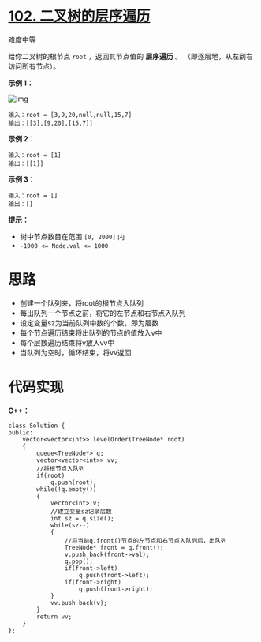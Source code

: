# [102. 二叉树的层序遍历](https://leetcode.cn/problems/binary-tree-level-order-traversal/)

难度中等



给你二叉树的根节点 `root` ，返回其节点值的 **层序遍历** 。 （即逐层地，从左到右访问所有节点）。

 

**示例 1：**

![img](https://angela-typora.oss-cn-guangzhou.aliyuncs.com/typora/tree1.jpg)

```
输入：root = [3,9,20,null,null,15,7]
输出：[[3],[9,20],[15,7]]
```

**示例 2：**

```
输入：root = [1]
输出：[[1]]
```

**示例 3：**

```
输入：root = []
输出：[]
```

 

**提示：**

- 树中节点数目在范围 `[0, 2000]` 内
- `-1000 <= Node.val <= 1000`



# 思路

- 创建一个队列来，将root的根节点入队列
- 每出队列一个节点之前，将它的左节点和右节点入队列
- 设定变量sz为当前队列中数的个数，即为层数
- 每个节点遍历结束将出队列的节点的值放入v中
- 每个层数遍历结束将v放入vv中
- 当队列为空时，循环结束，将vv返回



# 代码实现

**C++：**

```
class Solution {
public:
    vector<vector<int>> levelOrder(TreeNode* root) 
    {
        queue<TreeNode*> q;
        vector<vector<int>> vv;
        //将根节点入队列
        if(root)
            q.push(root);
        while(!q.empty())
        {
            vector<int> v;
            //建立变量sz记录层数
            int sz = q.size();
            while(sz--)
            {
                //将当前q.front()节点的左节点和右节点入队列后，出队列
                TreeNode* front = q.front();
                v.push_back(front->val);
                q.pop();
                if(front->left)
                    q.push(front->left);
                if(front->right)
                    q.push(front->right);
            }
            vv.push_back(v);
        }
        return vv;
    }
};
```

